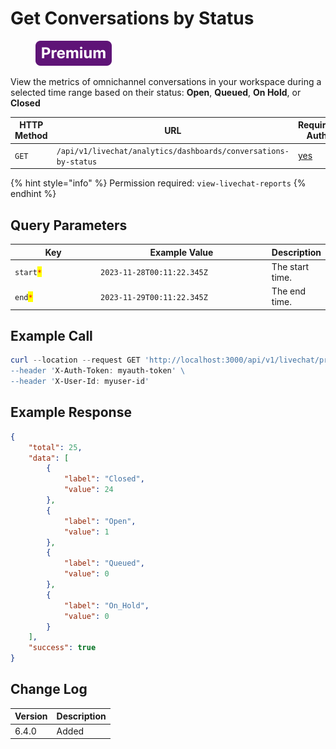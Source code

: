 # Get Conversations by Status

<figure><img src="../../../../../../../.gitbook/assets/Premium.svg" alt=""><figcaption></figcaption></figure>

View the metrics of omnichannel conversations in your workspace during a selected time range based on their status: **Open**, **Queued**, **On Hold**, or **Closed**

<table><thead><tr><th width="163">HTTP Method</th><th width="332">URL</th><th>Requires Auth</th></tr></thead><tbody><tr><td><code>GET</code></td><td><code>/api/v1/livechat/analytics/dashboards/conversations-by-status</code></td><td><a href="../../../authentication-endpoints/">yes</a></td></tr></tbody></table>

{% hint style="info" %}
Permission required: `view-livechat-reports`
{% endhint %}

## Query Parameters

<table><thead><tr><th width="163">Key</th><th width="332">Example Value</th><th>Description</th></tr></thead><tbody><tr><td><code>start</code><mark style="color:red;"><code>*</code></mark></td><td><code>2023-11-28T00:11:22.345Z</code></td><td>The start time.</td></tr><tr><td><code>end</code><mark style="color:red;"><code>*</code></mark></td><td><code>2023-11-29T00:11:22.345Z</code></td><td>The end time.</td></tr></tbody></table>

## Example Call

```powershell
curl --location --request GET 'http://localhost:3000/api/v1/livechat/priorities\
--header 'X-Auth-Token: myauth-token' \
--header 'X-User-Id: myuser-id'
```

## Example Response

```json
{
    "total": 25,
    "data": [
        {
            "label": "Closed",
            "value": 24
        },
        {
            "label": "Open",
            "value": 1
        },
        {
            "label": "Queued",
            "value": 0
        },
        {
            "label": "On_Hold",
            "value": 0
        }
    ],
    "success": true
}
```

## Change Log

| Version | Description |
| ------- | ----------- |
| 6.4.0   | Added       |
